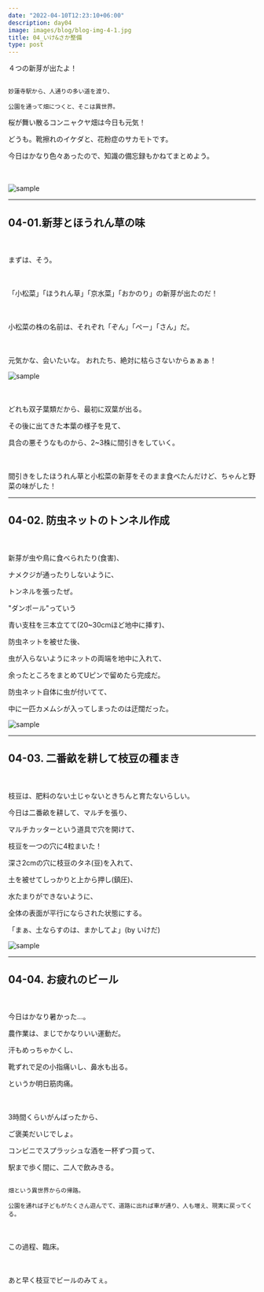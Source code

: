 ```yaml
---
date: "2022-04-10T12:23:10+06:00"
description: day04
image: images/blog/blog-img-4-1.jpg
title: 04_いけ&さか整備
type: post
---
```


４つの新芽が出たよ！

```

妙蓮寺駅から、人通りの多い道を渡り、

公園を通って畑につくと、そこは異世界。

```

桜が舞い散るコンニャクヤ畑は今日も元気！

どうも。靴擦れのイケダと、花粉症のサカモトです。


今日はかなり色々あったので、知識の備忘録もかねてまとめよう。

　

![sample](https://mrunadon.github.io/caffeproject/images/blog/blog-img-4-3.jpg)


----


## 04-01.新芽とほうれん草の味

　

まずは、そう。

　

「小松菜」「ほうれん草」「京水菜」「おかのり」の新芽が出たのだ！

　

小松菜の株の名前は、それぞれ「ぞん」「ぺー」「さん」だ。

　

元気かな、会いたいな。
おれたち、絶対に枯らさないからぁぁぁ！


![sample](https://mrunadon.github.io/caffeproject/images/blog/blog-img-4-2.jpg)

　

どれも双子葉類だから、最初に双葉が出る。

その後に出てきた本葉の様子を見て、

具合の悪そうなものから、2~3株に間引きをしていく。

　

間引きをしたほうれん草と小松菜の新芽をそのまま食べたんだけど、ちゃんと野菜の味がした！


---

## 04-02. 防虫ネットのトンネル作成

　

新芽が虫や鳥に食べられたり(食害)、

ナメクジが通ったりしないように、

トンネルを張ったぜ。

"ダンポール"っていう

青い支柱を三本立てて(20~30cmほど地中に挿す)、

防虫ネットを被せた後、

虫が入らないようにネットの両端を地中に入れて、

余ったところをまとめてUピンで留めたら完成だ。

防虫ネット自体に虫が付いてて、

中に一匹カメムシが入ってしまったのは迂闊だった。

![sample](https://mrunadon.github.io/caffeproject/images/blog/blog-img-4-4.jpg)


---

## 04-03. 二番畝を耕して枝豆の種まき

　

枝豆は、肥料のない土じゃないときちんと育たないらしい。

今日は二番畝を耕して、マルチを張り、

マルチカッターという道具で穴を開けて、

枝豆を一つの穴に4粒まいた！


深さ2cmの穴に枝豆のタネ(豆)を入れて、

土を被せてしっかりと上から押し(鎮圧)、

水たまりができないように、

全体の表面が平行にならされた状態にする。

「まぁ、土ならすのは、まかしてよ」(by いけだ)

![sample](https://mrunadon.github.io/caffeproject/images/blog/blog-img-4-5.jpg)


---

## 04-04. お疲れのビール

　

今日はかなり暑かった...。

農作業は、まじでかなりいい運動だ。

汗もめっちゃかくし、

靴ずれで足の小指痛いし、鼻水も出る。

というか明日筋肉痛。

　

3時間くらいがんばったから、

ご褒美だいじでしょ。

コンビニでスプラッシュな酒を一杯ずつ買って、

駅まで歩く間に、二人で飲みきる。


```

畑という異世界からの帰路。

公園を通れば子どもがたくさん遊んでて、道路に出れば車が通り、人も増え、現実に戻ってくる。

```

　

この過程、臨床。

　

あと早く枝豆でビールのみてぇ。